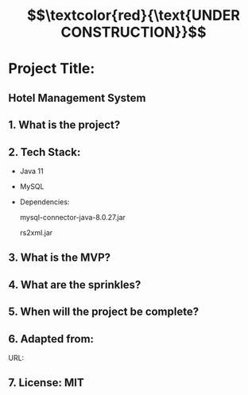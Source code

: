 # $$\textcolor{red}{\text{UNDER CONSTRUCTION}}$$

# Project Title:

## Hotel Management System

## 1. What is the project?


## 2. Tech Stack:

- Java 11

- MySQL

- Dependencies:

  mysql-connector-java-8.0.27.jar
  
  rs2xml.jar

## 3. What is the MVP?

## 4. What are the sprinkles? 

## 5. When will the project be complete? 

## 6. Adapted from: 

URL: 

## 7. License: MIT
